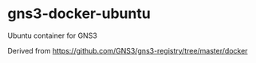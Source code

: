 # gns3-docker-ubuntu
Ubuntu container for GNS3

Derived from https://github.com/GNS3/gns3-registry/tree/master/docker
